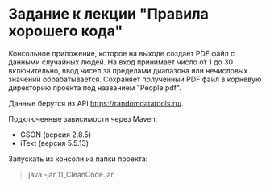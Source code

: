 # Задание к лекции "Правила хорошего кода"

Консольное приложение, которое на выходе создает PDF файл с данными случайных людей. На вход принимает число от 1 до 30 включительно, ввод чисел за пределами диапазона или нечисловых значений обрабатывается. Сохраняет полученный PDF файл в корневую директорию проекта под названием "People.pdf".

Данные берутся из API https://randomdatatools.ru/.

Подключенные зависимости через Maven:
- GSON (версия 2.8.5)
- iText (версия 5.5.13)

Запускать из консоли из папки проекта:
> java -jar 11_CleanCode.jar 